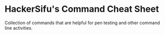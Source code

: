 # HackerSifu's Command Cheat Sheet
Collection of commands that are helpful for pen testing and other command line activities.

